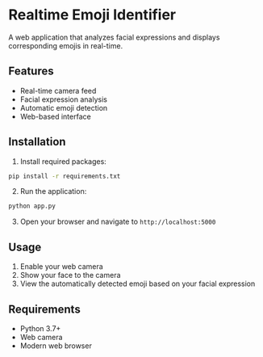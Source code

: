 # Realtime Emoji Identifier

A web application that analyzes facial expressions and displays corresponding emojis in real-time.

## Features

- Real-time camera feed
- Facial expression analysis
- Automatic emoji detection
- Web-based interface

## Installation

1. Install required packages:
```bash
pip install -r requirements.txt
```

2. Run the application:
```bash
python app.py
```

3. Open your browser and navigate to `http://localhost:5000`

## Usage

1. Enable your web camera
2. Show your face to the camera
3. View the automatically detected emoji based on your facial expression

## Requirements

- Python 3.7+
- Web camera
- Modern web browser
